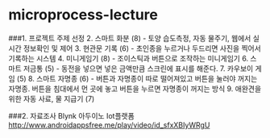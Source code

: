 # microprocess-lecture

###1. 프로젝트 주제 선정
  2. 스마트 화분 (8) - 토양 습도측정, 자동 물주기, 웹에서 실시간 정보확인 및 제어
  3. 현관문 기록 (6) - 초인종을 누르거나 두드리면 사진을 찍어서 기록하는 시스템
  4. 미니게임기 (8) - 조이스틱과 버튼으로 조작하는 미니게임기
  6. 스마트 저금통 (5) - 동전을 넣으면 넣은 금액만큼 스크린에 표시를 해준다.
  7. 카우보이 게임 (5)
  8. 스마트 자명종 (6) - 버튼과 자명종이 따로 떨어져있고 버튼을 눌러야 꺼지는 자명종. 버튼을 침대에서 먼 곳에 놓고 버튼을 누르면 자명종이 꺼지는 방식
  9. 애완견을 위한 자동 사료, 물 지급기 (7)

###2. 자료조사
Blynk 아두이노 Iot플랫폼 http://www.androidappsfree.me/play/video/id_sfxXBIyWRgU
